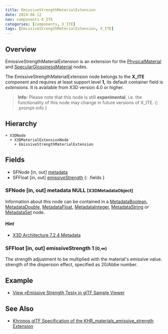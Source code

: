 ```yaml
---
title: EmissiveStrengthMaterialExtension
date: 2024-06-12
nav: components-X_ITE
categories: [components, X_ITE]
tags: [EmissiveStrengthMaterialExtension, X_ITE]
---
```

<style>
.post h3 {
   word-spacing: 0.2em;
}
</style>

## Overview

EmissiveStrengthMaterialExtension is an extension for the [PhysicalMaterial](../../shape/physicalmaterial/) and [SpecularGlossinessMaterial](../specularglossinessmaterial/) nodes.

The EmissiveStrengthMaterialExtension node belongs to the **X_ITE** component and requires at least support level **1,** its default container field is *extensions.* It is available from X3D version 4.0 or higher.

>**Info:** Please note that this node is still **experimental**, i.e. the functionality of this node may change in future versions of X_ITE.
{: .prompt-info }

## Hierarchy

```
+ X3DNode
  + X3DMaterialExtensionNode
    + EmissiveStrengthMaterialExtension
```

## Fields

- SFNode \[in, out\] [metadata](#sfnode-in-out-metadata-null-x3dmetadataobject)
- SFFloat \[in, out\] [emissiveStrength](#sffloat-in-out-emissivestrength-1-0)
{: .fields }

### SFNode [in, out] **metadata** NULL <small>[X3DMetadataObject]</small>

Information about this node can be contained in a [MetadataBoolean](/x_ite/components/core/metadataboolean/), [MetadataDouble](/x_ite/components/core/metadatadouble/), [MetadataFloat](/x_ite/components/core/metadatafloat/), [MetadataInteger](/x_ite/components/core/metadatainteger/), [MetadataString](/x_ite/components/core/metadatastring/) or [MetadataSet](/x_ite/components/core/metadataset/) node.

#### Hint

- [X3D Architecture 7.2.4 Metadata](https://www.web3d.org/specifications/X3Dv4/ISO-IEC19775-1v4-IS/Part01/components/core.html#Metadata)

### SFFloat [in, out] **emissiveStrength** 1 <small>[0,∞)</small>

The strength adjustment to be multiplied with the material's emissive value.
 strength of the dispersion effect, specified as 20/Abbe number.

## Example

- [View »Emissive Strength Test« in glTF Sample Viewer](/x_ite/laboratory/gltf-sample-viewer/?url=EmissiveStrengthTest)

## See Also

- [Khronos glTF Specification of the KHR_materials_emissive_strength Extension](https://github.com/KhronosGroup/glTF/tree/main/extensions/2.0/Khronos/KHR_materials_emissive_strength)
